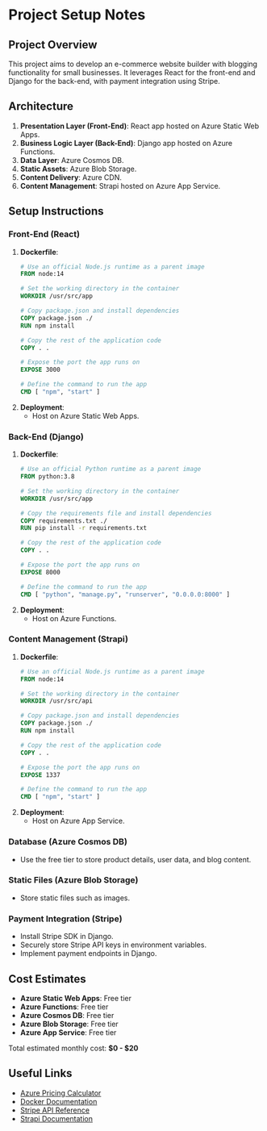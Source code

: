 # Project Setup Notes

## Project Overview
This project aims to develop an e-commerce website builder with blogging functionality for small businesses. It leverages React for the front-end and Django for the back-end, with payment integration using Stripe.

## Architecture
1. **Presentation Layer (Front-End)**: React app hosted on Azure Static Web Apps.
2. **Business Logic Layer (Back-End)**: Django app hosted on Azure Functions.
3. **Data Layer**: Azure Cosmos DB.
4. **Static Assets**: Azure Blob Storage.
5. **Content Delivery**: Azure CDN.
6. **Content Management**: Strapi hosted on Azure App Service.

## Setup Instructions
### Front-End (React)
1. **Dockerfile**:
    ```dockerfile
    # Use an official Node.js runtime as a parent image
    FROM node:14

    # Set the working directory in the container
    WORKDIR /usr/src/app

    # Copy package.json and install dependencies
    COPY package.json ./
    RUN npm install

    # Copy the rest of the application code
    COPY . .

    # Expose the port the app runs on
    EXPOSE 3000

    # Define the command to run the app
    CMD [ "npm", "start" ]
    ```
2. **Deployment**:
    - Host on Azure Static Web Apps.

### Back-End (Django)
1. **Dockerfile**:
    ```dockerfile
    # Use an official Python runtime as a parent image
    FROM python:3.8

    # Set the working directory in the container
    WORKDIR /usr/src/app

    # Copy the requirements file and install dependencies
    COPY requirements.txt ./
    RUN pip install -r requirements.txt

    # Copy the rest of the application code
    COPY . .

    # Expose the port the app runs on
    EXPOSE 8000

    # Define the command to run the app
    CMD [ "python", "manage.py", "runserver", "0.0.0.0:8000" ]
    ```
2. **Deployment**:
    - Host on Azure Functions.

### Content Management (Strapi)
1. **Dockerfile**:
    ```dockerfile
    # Use an official Node.js runtime as a parent image
    FROM node:14

    # Set the working directory in the container
    WORKDIR /usr/src/api

    # Copy package.json and install dependencies
    COPY package.json ./
    RUN npm install

    # Copy the rest of the application code
    COPY . .

    # Expose the port the app runs on
    EXPOSE 1337

    # Define the command to run the app
    CMD [ "npm", "start" ]
    ```
2. **Deployment**:
    - Host on Azure App Service.

### Database (Azure Cosmos DB)
- Use the free tier to store product details, user data, and blog content.

### Static Files (Azure Blob Storage)
- Store static files such as images.

### Payment Integration (Stripe)
- Install Stripe SDK in Django.
- Securely store Stripe API keys in environment variables.
- Implement payment endpoints in Django.

## Cost Estimates
- **Azure Static Web Apps**: Free tier
- **Azure Functions**: Free tier
- **Azure Cosmos DB**: Free tier
- **Azure Blob Storage**: Free tier
- **Azure App Service**: Free tier

Total estimated monthly cost: **$0 - $20**

## Useful Links
- [Azure Pricing Calculator](https://azure.microsoft.com/en-us/pricing/calculator/)
- [Docker Documentation](https://docs.docker.com/)
- [Stripe API Reference](https://stripe.com/docs/api)
- [Strapi Documentation](https://strapi.io/documentation/)
